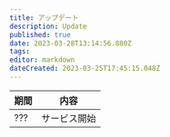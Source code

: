 ```yaml
---
title: アップデート
description: Update
published: true
date: 2023-03-28T13:14:56.880Z
tags: 
editor: markdown
dateCreated: 2023-03-25T17:45:15.048Z
---
```


|期間|内容|
|---|---|
|???|サービス開始|